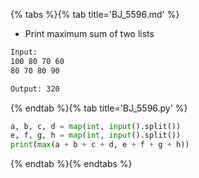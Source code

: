 {% tabs %}{% tab title='BJ_5596.md' %}

* Print maximum sum of two lists

```txt
Input:
100 80 70 60
80 70 80 90

Output: 320
```

{% endtab %}{% tab title='BJ_5596.py' %}

```py
a, b, c, d = map(int, input().split())
e, f, g, h = map(int, input().split())
print(max(a + b + c + d, e + f + g + h))
```

{% endtab %}{% endtabs %}

